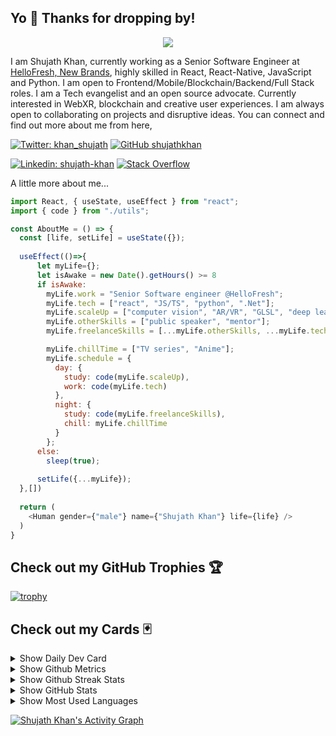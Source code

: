 <h2> Yo 🤘 Thanks for dropping by! </h2>
<center>
<img src="https://user-images.githubusercontent.com/13440061/175387386-1286f54a-3626-472c-b393-a33179f82eb6.gif"/>
</center>
<p>
  I am Shujath Khan, currently working as a Senior Software Engineer at <a href="https://hellofreshgroup.com/en/" target="_blank">HelloFresh, New Brands</a>, highly skilled in React, React-Native, JavaScript and Python. I am open to Frontend/Mobile/Blockchain/Backend/Full Stack roles. I am a Tech evangelist and an open source advocate. Currently interested in WebXR, blockchain and creative user experiences. I am always open to collaborating on projects and disruptive ideas. You can connect and find out more about me from here,
</p>

[![Twitter: khan_shujath](https://img.shields.io/twitter/follow/khan_shujath?style=social)](https://twitter.com/khan_shujath)
[![GitHub shujathkhan](https://img.shields.io/github/followers/shujathkhan?label=follow&style=social)](https://github.com/shujathkhan)

[![Linkedin: shujath-khan](https://img.shields.io/badge/shujathkhan-blue?style=flat-square&logo=Linkedin&logoColor=white&link=https://www.linkedin.com/in/shujath-khan/)](https://www.linkedin.com/in/shujath-khan/)
<a href="https://stackoverflow.com/users/7977581/shujath" target="_blank"><img alt="Stack Overflow" src="https://img.shields.io/badge/-Stack%20Overflow-FE7A16?style=flat-square&logo=Stack-Overflow&logoColor=white"></a>

A little more about me...  

```javascript
import React, { useState, useEffect } from "react";
import { code } from "./utils";

const AboutMe = () => {
  const [life, setLife] = useState({});
  
  useEffect(()=>{
      let myLife={};
      let isAwake = new Date().getHours() >= 8
      if isAwake: 
        myLife.work = "Senior Software engineer @HelloFresh";
        myLife.tech = ["react", "JS/TS", "python", ".Net"];
        myLife.scaleUp = ["computer vision", "AR/VR", "GLSL", "deep learning", "blockchain"];
        myLife.otherSkills = ["public speaker", "mentor"];
        myLife.freelanceSkills = [...myLife.otherSkills, ...myLife.tech]

        myLife.chillTime = ["TV series", "Anime"];
        myLife.schedule = {
          day: {
            study: code(myLife.scaleUp),
            work: code(myLife.tech)
          },
          night: {
            study: code(myLife.freelanceSkills),
            chill: myLife.chillTime
          }
        };
      else:
        sleep(true);  
      
      setLife({...myLife});
  },[])
  
  return (
    <Human gender={"male"} name={"Shujath Khan"} life={life} />
  )
}
```

## Check out my GitHub Trophies 🏆

[![trophy](https://github-profile-trophy.vercel.app/?username=shujathkhan&theme=nord&column=7)](https://github.com/ryo-ma/github-profile-trophy)

## Check out my Cards 🃏
  
<details>
  <summary>Show Daily Dev Card</summary>
  <br>
  <a href="https://app.daily.dev/shujath"><img src="https://api.daily.dev/devcards/0540e2bec1714425b32d17bbbd1f4812.png?r=c17" width="400" alt="Shujath Khan's Dev Card"/></a>
</details>

<details>
  <summary>Show Github Metrics</summary>
  <br>
  <img width="500" src="https://metrics.lecoq.io/shujathkhan?template=classic&introduction=1&isocalendar=1&languages=1&people=1&stars=1&pagespeed=1&introduction.title=true&isocalendar.duration=half-year&languages.colors=github&languages.threshold=0%25&people.limit=28&people.size=28&people.types=followers%2C%20following&people.identicons=false&people.shuffle=false&stars.limit=15&pagespeed.url=.user.website&pagespeed.detailed=false&pagespeed.screenshot=false&config.timezone=Asia%2FTokyo" alt="Github Metrics">
</details>

<details>
  <summary>Show Github Streak Stats</summary>
  <br>
  <img width="500" src="https://github-readme-streak-stats.herokuapp.com/?user=shujathkhan" alt="Github Streak Stats">
</details>

<details>
  <summary>Show GitHub Stats</summary>
  <br>
  <img width="500" alt="shujathkhan's github stats" src="https://github-readme-stats.vercel.app/api?username=shujathkhan&&show_icons=true&theme=cobalt" />
</details>

<details>
  <summary>Show Most Used Languages</summary>
  <br>
  <img width="500" alt="languages" src="https://github-readme-stats.vercel.app/api/top-langs/?username=shujathkhan&layout=compact&theme=tokyonight&langs_count=10">
</details>

<!-- https://github.com/ashutosh00710/github-readme-activity-graph -->
<a href="https://github.com/ashutosh00710/github-readme-activity-graph"><img alt="Shujath Khan's Activity Graph" src="https://activity-graph.herokuapp.com/graph?username=shujathkhan&bg_color=1F222E&color=F8D866&line=F85D7F&point=FFFFFF&hide_border=true" /></a>
